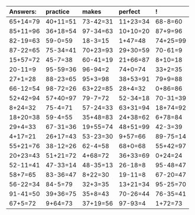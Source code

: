 | Answers: | practice | makes | perfect | ! |
| :--- | :--- | :--- | :--- | :--- |
| 65+14=79 | 40+11=51 | 73-42=31 | 11+23=34 | 68-8=60 | 
| 85+11=96 | 36+18=54 | 97-34=63 | 10+10=20 | 87+9=96 | 
| 82-19=63 | 59-0=59 | 18-3=15 | 1+47=48 | 74+25=99 | 
| 87-22=65 | 75-34=41 | 70+23=93 | 29+30=59 | 70-61=9 | 
| 15+57=72 | 45-7=38 | 60-41=19 | 21+66=87 | 8+10=18 | 
| 20-11=9 | 95-59=36 | 96-94=2 | 74+0=74 | 33+2=35 | 
| 27+1=28 | 88-23=65 | 95+3=98 | 38+53=91 | 79+9=88 | 
| 66-12=54 | 98-72=26 | 63+22=85 | 28+4=32 | 0+86=86 | 
| 52+42=94 | 57+40=97 | 79-7=72 | 52-34=18 | 70-31=39 | 
| 8+24=32 | 75-4=71 | 57-24=33 | 63+31=94 | 18+74=92 | 
| 18+20=38 | 59-4=55 | 35+48=83 | 24+38=62 | 6+78=84 | 
| 29+4=33 | 67-31=36 | 19+55=74 | 48+51=99 | 42-3=39 | 
| 4+17=21 | 26+17=43 | 53-23=30 | 9+57=66 | 89-75=14 | 
| 55+21=76 | 38-12=26 | 62-4=58 | 68+0=68 | 55+42=97 | 
| 20+23=43 | 51+21=72 | 4+68=72 | 36+33=69 | 0+24=24 | 
| 52-11=41 | 47-33=14 | 48-35=13 | 26-18=8 | 95-48=47 | 
| 58+7=65 | 83-36=47 | 8+22=30 | 19-11=8 | 67-20=47 | 
| 56-22=34 | 84-5=79 | 32+3=35 | 13+21=34 | 95-25=70 | 
| 91-41=50 | 39+36=75 | 35+8=43 | 70-26=44 | 76-35=41 | 
| 67+5=72 | 9+64=73 | 37+19=56 | 97-93=4 | 1+72=73 | 

